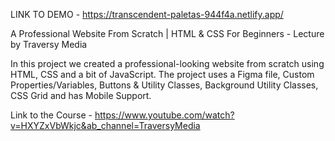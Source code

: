 LINK TO DEMO - https://transcendent-paletas-944f4a.netlify.app/

A Professional Website From Scratch | HTML & CSS For Beginners - Lecture by Traversy Media

In this project we created a professional-looking website from scratch using HTML, CSS and a bit of JavaScript.
The project uses a Figma file, Custom Properties/Variables, Buttons & Utility Classes, Background Utility Classes, CSS Grid and has Mobile Support. 

Link to the Course - https://www.youtube.com/watch?v=HXYZxVbWkjc&ab_channel=TraversyMedia
